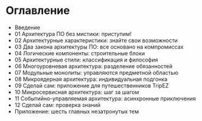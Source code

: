 # Оглавление
 
- Введение		
- 01 Архитектура ПО без мистики: приступим!
- 02 Архитектурные характеристики: знайте свои возможности
- 03 Два закона архитектуры ПО: все основано на компромиссах
- 04 Логические компоненты: строительные блоки		
- 05 Архитектурные стили: классификация и философия		
- 06 Многоуровневая архитектура: разделение обязанностей		
- 07 Модульные монолиты: управляются предметной областью
- 08 Микроядерная архитектура: индивидуальная подгонка		
- 09 Сделай сам: приложение для путешественников TripEZ		
- 10 Микросервисная архитектура: шаг за шагом		
- 11 Событийно-управляемая архитектура: асинхронные приключения
- 12 Сделай сам: проверка знаний		
- Приложение: шесть главных незатронутых тем

